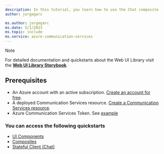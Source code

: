 ```yaml
---
description: In this tutorial, you learn how to use the Chat composite on Web
author: jorgegarc

ms.author: jorgegarc
ms.date: 5/1/2023
ms.topic: include
ms.service: azure-communication-services
---
```


> [!NOTE]
> For detailed documentation and quickstarts about the Web UI Library visit the [**Web UI Library Storybook**](https://aka.ms/acsstorybook).

## Prerequisites

- An Azure account with an active subscription. [Create an account for free](https://azure.microsoft.com/free/?WT.mc_id=A261C142F).
- A deployed Communication Services resource. [Create a Communication Services resource](../../../create-communication-resource.md).
- Azure Communication Services Token. See [example](../../../identity/quick-create-identity.md)

### You can access the following quickstarts

- [UI Components](https://azure.github.io/communication-ui-library/?path=/story/quickstarts-uicomponents--page)
- [Composites](https://azure.github.io/communication-ui-library/?path=/story/quickstarts-composites--page)
- [Stateful Client (Chat)](https://azure.github.io/communication-ui-library/?path=/story/composites-chat-basicexample--basic-example)
